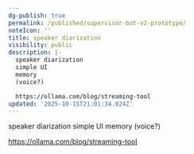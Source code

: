 ```yaml
---
dg-publish: true
permalink: /published/supervisor-bot-v2-prototype/
noteIcon: ''
title: speaker diarization
visibility: public
description: |-
  speaker diarization 
  simple UI
  memory
  (voice?)

  https://ollama.com/blog/streaming-tool
updated: '2025-10-15T21:01:34.024Z'
---
```


speaker diarization 
simple UI
memory
(voice?)

https://ollama.com/blog/streaming-tool
